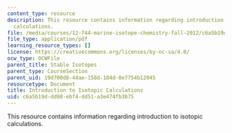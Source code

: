 ```yaml
---
content_type: resource
description: This resource contains information regarding introduction to isotopic
  calculations.
file: /media/courses/12-744-marine-isotope-chemistry-fall-2012/c6a5b19ddd98ebf4dd51a3e474fb3b75_MIT12_744F12_rdHayes2004.pdf
file_type: application/pdf
learning_resource_types: []
license: https://creativecommons.org/licenses/by-nc-sa/4.0/
ocw_type: OCWFile
parent_title: Stable Isotopes
parent_type: CourseSection
parent_uid: 19d700d8-44ae-158d-184d-0e7754b12045
resourcetype: Document
title: Introduction to Isotopic Calculations
uid: c6a5b19d-dd98-ebf4-dd51-a3e474fb3b75
---
```

This resource contains information regarding introduction to isotopic calculations.